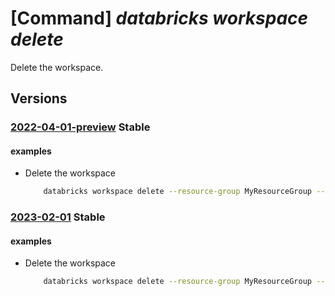 # [Command] _databricks workspace delete_

Delete the workspace.

## Versions

### [2022-04-01-preview](/Resources/mgmt-plane/L3N1YnNjcmlwdGlvbnMve30vcmVzb3VyY2Vncm91cHMve30vcHJvdmlkZXJzL21pY3Jvc29mdC5kYXRhYnJpY2tzL3dvcmtzcGFjZXMve30=/2022-04-01-preview.xml) **Stable**

<!-- mgmt-plane /subscriptions/{}/resourcegroups/{}/providers/microsoft.databricks/workspaces/{} 2022-04-01-preview -->

#### examples

- Delete the workspace
    ```bash
        databricks workspace delete --resource-group MyResourceGroup --name MyWorkspace -y
    ```

### [2023-02-01](/Resources/mgmt-plane/L3N1YnNjcmlwdGlvbnMve30vcmVzb3VyY2Vncm91cHMve30vcHJvdmlkZXJzL21pY3Jvc29mdC5kYXRhYnJpY2tzL3dvcmtzcGFjZXMve30=/2023-02-01.xml) **Stable**

<!-- mgmt-plane /subscriptions/{}/resourcegroups/{}/providers/microsoft.databricks/workspaces/{} 2023-02-01 -->

#### examples

- Delete the workspace
    ```bash
        databricks workspace delete --resource-group MyResourceGroup --name MyWorkspace -y
    ```
